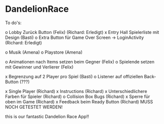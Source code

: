 # DandelionRace

To do's:


o Lobby Zurück Button (Felix) (Richard: Erledigt)
x Entry Hall Spielerliste mit Design (Basti)
o Extra Button für Game Over Screen -> LoginActivity (Richard: Erledigt)

o Musik (Amena)
o Playstore (Amena)

o Animationen nach Items setzen beim Gegner (Felix)
o Spielende setzen mit Gewinner und Verlierer (Felix)

x Begrenzung auf 2 Player pro Spiel (Basti)
o Listener auf offiziellen Back-Button (???)

x Single Player (Richard)
x Instructions (Richard)
x Unterschiedlichere Farben für Spieler (Richard)
o Collision Box Bugs (Richard)
x Sperre für oben im Game (Richard)
x Feedback beim Ready Button (Richard) MUSS NOCH GETESTET WERDEN!

this is our fantastic Dandelion Race App!!
